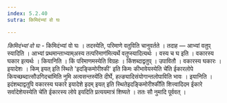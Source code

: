 ```yaml
---
index: 5.2.40
sutra: किमिदंभ्यां वो घः

---
```

_किमिदंभ्यां वो घः_ - किमिदंभ्यां वो घः । तदस्येति, परिमाणे वतुविति चानुवर्तते । तदाह — आभ्यां वतुप् स्यादिति । आभ्यां प्रथमान्ताभ्याम्अस्य तत्परिमाण॑मित्यर्थे वतुप्स्यादित्यर्थः । वस्य च घ इति । वकारस्य घकार इत्यर्थः । कियानिति । किं परिमाणमस्येति विग्रहः । किंशब्दाद्वतुप् । उपावितौ । वकारस्य घकारः । इयादेशः । किम् इयत् इति स्थिते 'इदङ्किमोरीश्की' इति किमः कीभावेयस्येति चे॑ति ईकारलोपे कियच्छब्दात्सौउगिदचा॑मिति नुमि अत्वसन्तस्ये॑ति दीर्घे, हल्ङ्यादिसंयोगान्तलोपाविति भावः । इयानिति । इदंशब्दाद्वतुपि वकारस्य घकारे इयादेशे इदम् इयत् इति स्थितेइदङ्किमोरीश्की॑ति शित्त्वादिदम ईकारे सर्वादेशेयस्येति चे॑ति ईकारस्य लोपे इयदिति प्रत्ययमात्रं शिष्यते । ततः सौ नुमादि पूर्ववत् । 